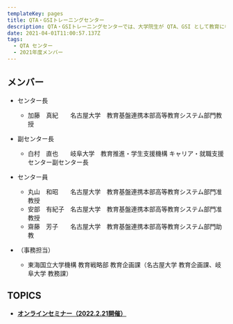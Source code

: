 ```yaml
---
templateKey: pages
title: QTA・GSIトレーニングセンター
description: QTA・GSIトレーニングセンターでは、大学院生が QTA、GSI として教育に参画するための体制の構築、育成研修を実施します。
date: 2021-04-01T11:00:57.137Z
tags:
  - QTA センター
  - 2021年度メンバー
---
```

## メンバー

* センター長

  * 加藤　真紀　　名古屋大学　教育基盤連携本部高等教育システム部門教授
* 副センター長

  * 白村　直也　　岐阜大学　教育推進・学生支援機構 キャリア・就職支援センター副センター長
* センター員

  * 丸山　和昭　　名古屋大学　教育基盤連携本部高等教育システム部門准教授
  * 安部　有紀子　名古屋大学　教育基盤連携本部高等教育システム部門准教授　
  * 齋藤　芳子　　名古屋大学　教育基盤連携本部高等教育システム部門助教　
* （事務担当）

  * 東海国立大学機構 教育戦略部 教育企画課（名古屋大学 教育企画課、岐阜大学 教務課）

## TOPICS

* [**オンラインセミナー（2022.2.21開催）**](http://ac.thers.ac.jp/news/2022-02-08-%E6%9D%B1%E6%B5%B7%E5%9B%BD%E7%AB%8B%E5%A4%A7%E5%AD%A6%E6%A9%9F%E6%A7%8B-%E3%82%A2%E3%82%AB%E3%83%87%E3%83%9F%E3%83%83%E3%82%AF%E3%83%BB%E3%82%BB%E3%83%B3%E3%83%88%E3%83%A9%E3%83%AB-qta%E3%83%BBgsi-%E3%83%88%E3%83%AC%E3%83%BC%E3%83%8B%E3%83%B3%E3%82%B0%E3%82%BB%E3%83%B3%E3%82%BF%E3%83%BC-%E5%90%8D%E5%8F%A4%E5%B1%8B%E5%A4%A7%E5%AD%A6%E9%AB%98%E7%AD%89%E6%95%99%E8%82%B2%E7%A0%94%E7%A9%B6%E3%82%BB%E3%83%B3%E3%82%BF%E3%83%BC-%E3%82%AA%E3%83%B3%E3%83%A9%E3%82%A4%E3%83%B3%E3%82%BB%E3%83%9F%E3%83%8A%E3%83%BC/)